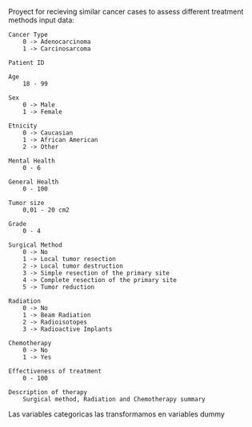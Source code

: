 Proyect for recieving similar cancer cases to assess different treatment methods
input data:  

    Cancer Type   
        0 -> Adenocarcinoma 
        1 -> Carcinosarcoma 

    Patient ID

    Age
        18 - 99

    Sex
        0 -> Male 
        1 -> Female 

    Etnicity
        0 -> Caucasian 
        1 -> African American
        2 -> Other 

    Mental Health
        0 - 6

    General Health 
        0 - 100

    Tumor size
        0,01 - 20 cm2 

    Grade 
        0 - 4

    Surgical Method 
        0 -> No
        1 -> Local tumor resection
        2 -> Local tumor destruction
        3 -> Simple resection of the primary site
        4 -> Complete resection of the primary site
        5 -> Tumor reduction

    Radiation 
        0 -> No
        1 -> Beam Radiation
        2 -> Radioisotopes
        3 -> Radioactive Implants 

    Chemotherapy
        0 -> No
        1 -> Yes

    Effectiveness of treatment 
        0 - 100

    Description of therapy
        Surgical method, Radiation and Chemotherapy summary 

   Las variables categoricas las transformamos en variables dummy
